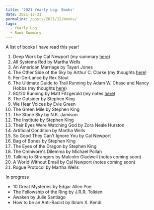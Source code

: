 ```yaml
---
title: '2021 Yearly Log: Books'
date: 2021-12-31
permalink: /posts/2021/12/books/
tags:
  - Yearly Log
  - Book Summary
---
```


A list of books I have read this year!

1. Deep Work by Cal Newport (my summary [here](https://emilykjensen.github.io/posts/2020/01/deep-work/))
2. All Systems Red by Martha Wells
3. An American Marriage by Tayari Jones
4. The Other Side of the Sky by Arthur C. Clarke (my thoughts [here](https://emilykjensen.github.io/posts/2020/01/other-side-sky/))
5. Fer-De-Lance by Rex Stout
6. The Ultimate Guide to Trail Running by Adam W. Chase and Nancy Hobbs (my thoughts [here](https://emilykjensen.github.io/posts/2020/01/trail-running/))
7. 80/20 Running by Matt Fitzgerald (my notes [here](https://emilykjensen.github.io/posts/2020/01/80-20-running/))
8. The Outsider by Stephen King
9. We Hear Voices by Evie Green
10. The Green Mile by Stephen King
11. The Stone Sky by N.K. Jamison
12. The Institute by Stephen King
13. Their Eyes Were Watching God by Zora Neale Hurston
14. Artificial Condition by Martha Wells
15. So Good They Can't Ignore You by Cal Newport
16. Bag of Bones by Stephen King
17. The Eyes of the Dragon by Stephen King
18. The Omnivore's Dilemma by Michael Pollan
19. Talking to Strangers by Malcolm Gladwell (notes coming soon)
20. A World Without Email by Cal Newport (notes coming soon)
21. Rogue Protocol by Martha Wells

In progress
- 10 Great Mysteries by Edgar Allen Poe 
- The Fellowship of the Ring by J.R.R. Tolkien 
- Awaken by Julie Santiago
- How to be an Anti-Racist by Ibram X. Kendi

